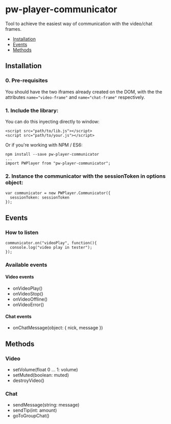 # pw-player-communicator

Tool to achieve the easiest way of communication with the video/chat frames.

 - [Installation](#Installation)
 - [Events](#Events)
 - [Methods](#Methods)

## Installation

### 0. Pre-requisites

You should have the two iframes already created on the DOM, with the the attributes `name="video-frame"` and `name="chat-frame"` respectively.

### 1. Include the library:

You can do this inyecting directly to window:

    <script src="path/to/lib.js"></script>
    <script src="path/to/your.js"></script>

Or if you're working with NPM / ES6:

    npm install --save pw-player-communicator
    ...
    import PWPlayer from "pw-player-communicator";


### 2. Instance the communicator with the sessionToken in options object:

    var communicator = new PWPlayer.Communicator({
      sessionToken: sessionToken
    });

## Events

### How to listen

    communicator.on("videoPlay", function(){
      console.log("video play in tester");
    });

### Available events

#### Video events

  - onVideoPlay()
  - onVideoStop()
  - onVideoOffline()
  - onVideoError()

#### Chat events

  - onChatMessage(object: { nick, message })

## Methods

### Video

  - setVolume(float 0 ... 1: volume)
  - setMuted(boolean: muted)
  - destroyVideo()

### Chat

  - sendMessage(string: message)
  - sendTip(int: amount)
  - goToGroupChat()
